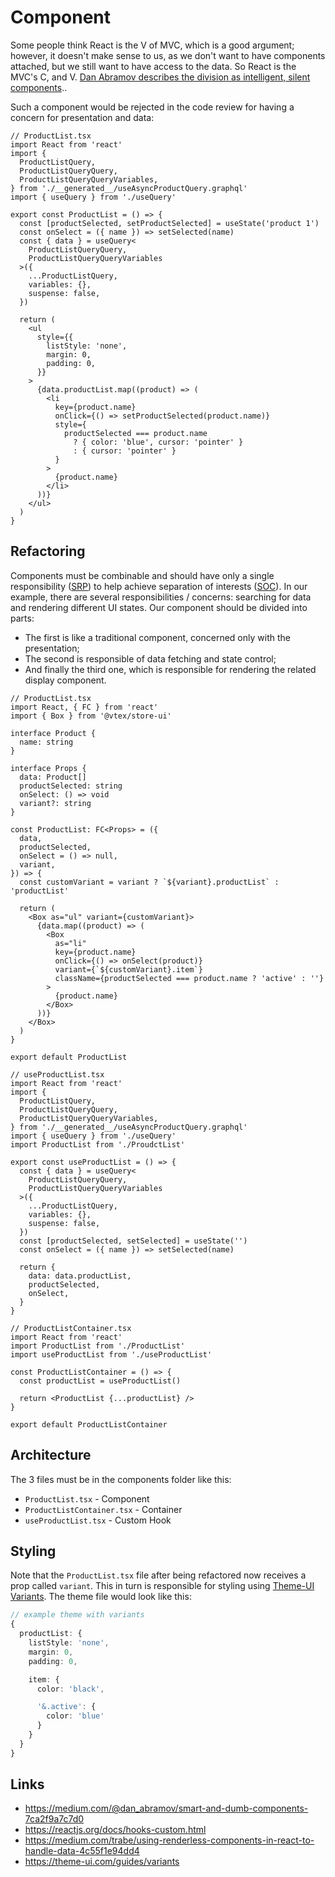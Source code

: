 # Component

Some people think React is the V of MVC, which is a good argument; however, it doesn't make sense to us, as we don't want to have components attached, but we still want to have access to the data. So React is the MVC's C, and V. [Dan Abramov describes the division as intelligent, silent components](https://medium.com/@dan_abramov/smart-and-dumb-components-7ca2f9a7c7d0)..

Such a component would be rejected in the code review for having a concern for presentation and data:

```tsx
// ProductList.tsx
import React from 'react'
import {
  ProductListQuery,
  ProductListQueryQuery,
  ProductListQueryQueryVariables,
} from './__generated__/useAsyncProductQuery.graphql'
import { useQuery } from './useQuery'

export const ProductList = () => {
  const [productSelected, setProductSelected] = useState('product 1')
  const onSelect = ({ name }) => setSelected(name)
  const { data } = useQuery<
    ProductListQueryQuery,
    ProductListQueryQueryVariables
  >({
    ...ProductListQuery,
    variables: {},
    suspense: false,
  })

  return (
    <ul
      style={{
        listStyle: 'none',
        margin: 0,
        padding: 0,
      }}
    >
      {data.productList.map((product) => (
        <li
          key={product.name}
          onClick={() => setProductSelected(product.name)}
          style={
            productSelected === product.name
              ? { color: 'blue', cursor: 'pointer' }
              : { cursor: 'pointer' }
          }
        >
          {product.name}
        </li>
      ))}
    </ul>
  )
}
```

## Refactoring

Components must be combinable and should have only a single responsibility ([SRP](https://en.wikipedia.org/wiki/Single-responsibility_principle)) to help achieve separation of interests ([SOC](https://en.wikipedia.org/wiki/Separation_of_concerns)). In our example, there are several responsibilities / concerns: searching for data and rendering different UI states. Our component should be divided into parts:

- The first is like a traditional component, concerned only with the presentation;
- The second is responsible of data fetching and state control;
- And finally the third one, which is responsible for rendering the related display component.

```tsx
// ProductList.tsx
import React, { FC } from 'react'
import { Box } from '@vtex/store-ui'

interface Product {
  name: string
}

interface Props {
  data: Product[]
  productSelected: string
  onSelect: () => void
  variant?: string
}

const ProductList: FC<Props> = ({
  data,
  productSelected,
  onSelect = () => null,
  variant,
}) => {
  const customVariant = variant ? `${variant}.productList` : 'productList'

  return (
    <Box as="ul" variant={customVariant}>
      {data.map((product) => (
        <Box
          as="li"
          key={product.name}
          onClick={() => onSelect(product)}
          variant={`${customVariant}.item`}
          className={productSelected === product.name ? 'active' : ''}
        >
          {product.name}
        </Box>
      ))}
    </Box>
  )
}

export default ProductList
```

```tsx
// useProductList.tsx
import React from 'react'
import {
  ProductListQuery,
  ProductListQueryQuery,
  ProductListQueryQueryVariables,
} from './__generated__/useAsyncProductQuery.graphql'
import { useQuery } from './useQuery'
import ProductList from './ProudctList'

export const useProductList = () => {
  const { data } = useQuery<
    ProductListQueryQuery,
    ProductListQueryQueryVariables
  >({
    ...ProductListQuery,
    variables: {},
    suspense: false,
  })
  const [productSelected, setSelected] = useState('')
  const onSelect = ({ name }) => setSelected(name)

  return {
    data: data.productList,
    productSelected,
    onSelect,
  }
}
```

```tsx
// ProductListContainer.tsx
import React from 'react'
import ProductList from './ProductList'
import useProductList from './useProductList'

const ProductListContainer = () => {
  const productList = useProductList()

  return <ProductList {...productList} />
}

export default ProductListContainer
```

## Architecture

The 3 files must be in the components folder like this:

- `ProductList.tsx` - Component
- `ProductListContainer.tsx` - Container
- `useProductList.tsx` - Custom Hook

## Styling

Note that the `ProductList.tsx` file after being refactored now receives a prop called `variant`. This in turn is responsible for styling using [Theme-UI Variants](https://theme-ui.com/guides/variants). The theme file would look like this:

```ts
// example theme with variants
{
  productList: {
    listStyle: 'none',
    margin: 0,
    padding: 0,

    item: {
      color: 'black',

      '&.active': {
        color: 'blue'
      }
    }
  }
}
```

## Links

- https://medium.com/@dan_abramov/smart-and-dumb-components-7ca2f9a7c7d0
- https://reactjs.org/docs/hooks-custom.html
- https://medium.com/trabe/using-renderless-components-in-react-to-handle-data-4c55f1e94dd4
- https://theme-ui.com/guides/variants

